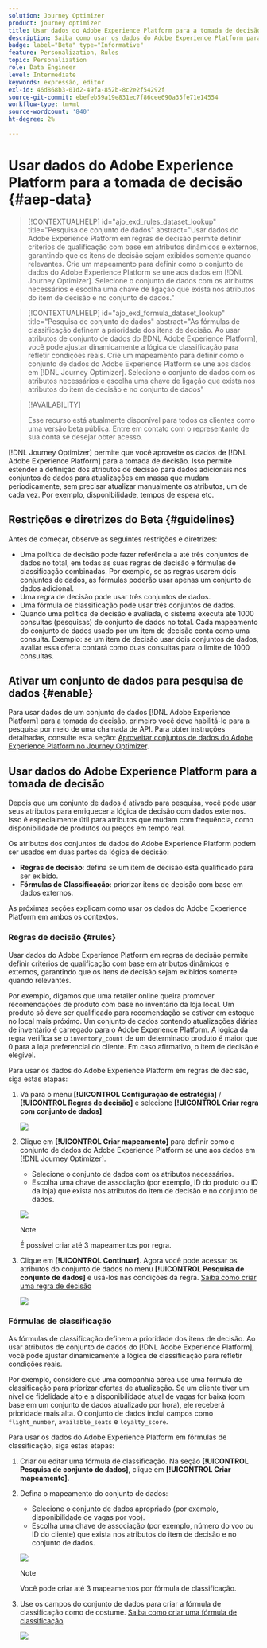 ```yaml
---
solution: Journey Optimizer
product: journey optimizer
title: Usar dados do Adobe Experience Platform para a tomada de decisão (Beta)
description: Saiba como usar os dados do Adobe Experience Platform para a tomada de decisões.
badge: label="Beta" type="Informative"
feature: Personalization, Rules
topic: Personalization
role: Data Engineer
level: Intermediate
keywords: expressão, editor
exl-id: 46d868b3-01d2-49fa-852b-8c2e2f54292f
source-git-commit: ebefeb59a19e831ec7f86cee690a35fe71e14554
workflow-type: tm+mt
source-wordcount: '840'
ht-degree: 2%

---
```


# Usar dados do Adobe Experience Platform para a tomada de decisão {#aep-data}

>[!CONTEXTUALHELP]
>id="ajo_exd_rules_dataset_lookup"
>title="Pesquisa de conjunto de dados"
>abstract="Usar dados do Adobe Experience Platform em regras de decisão permite definir critérios de qualificação com base em atributos dinâmicos e externos, garantindo que os itens de decisão sejam exibidos somente quando relevantes. Crie um mapeamento para definir como o conjunto de dados do Adobe Experience Platform se une aos dados em [!DNL Journey Optimizer]. Selecione o conjunto de dados com os atributos necessários e escolha uma chave de ligação que exista nos atributos do item de decisão e no conjunto de dados."

>[!CONTEXTUALHELP]
>id="ajo_exd_formula_dataset_lookup"
>title="Pesquisa de conjunto de dados"
>abstract="As fórmulas de classificação definem a prioridade dos itens de decisão. Ao usar atributos de conjunto de dados do [!DNL Adobe Experience Platform], você pode ajustar dinamicamente a lógica de classificação para refletir condições reais. Crie um mapeamento para definir como o conjunto de dados do Adobe Experience Platform se une aos dados em [!DNL Journey Optimizer]. Selecione o conjunto de dados com os atributos necessários e escolha uma chave de ligação que exista nos atributos do item de decisão e no conjunto de dados"

>[!AVAILABILITY]
>
>Esse recurso está atualmente disponível para todos os clientes como uma versão beta pública. Entre em contato com o representante de sua conta se desejar obter acesso.

[!DNL Journey Optimizer] permite que você aproveite os dados de [!DNL Adobe Experience Platform] para a tomada de decisão. Isso permite estender a definição dos atributos de decisão para dados adicionais nos conjuntos de dados para atualizações em massa que mudam periodicamente, sem precisar atualizar manualmente os atributos, um de cada vez. Por exemplo, disponibilidade, tempos de espera etc.

## Restrições e diretrizes do Beta {#guidelines}

Antes de começar, observe as seguintes restrições e diretrizes:

* Uma política de decisão pode fazer referência a até três conjuntos de dados no total, em todas as suas regras de decisão e fórmulas de classificação combinadas. Por exemplo, se as regras usarem dois conjuntos de dados, as fórmulas poderão usar apenas um conjunto de dados adicional.
* Uma regra de decisão pode usar três conjuntos de dados.
* Uma fórmula de classificação pode usar três conjuntos de dados.
* Quando uma política de decisão é avaliada, o sistema executa até 1000 consultas (pesquisas) de conjunto de dados no total. Cada mapeamento do conjunto de dados usado por um item de decisão conta como uma consulta. Exemplo: se um item de decisão usar dois conjuntos de dados, avaliar essa oferta contará como duas consultas para o limite de 1000 consultas.

## Ativar um conjunto de dados para pesquisa de dados {#enable}

Para usar dados de um conjunto de dados [!DNL Adobe Experience Platform] para a tomada de decisão, primeiro você deve habilitá-lo para a pesquisa por meio de uma chamada de API. Para obter instruções detalhadas, consulte esta seção: [Aproveitar conjuntos de dados do Adobe Experience Platform no Journey Optimizer](../data/lookup-aep-data.md).

## Usar dados do Adobe Experience Platform para a tomada de decisão

Depois que um conjunto de dados é ativado para pesquisa, você pode usar seus atributos para enriquecer a lógica de decisão com dados externos. Isso é especialmente útil para atributos que mudam com frequência, como disponibilidade de produtos ou preços em tempo real.

Os atributos dos conjuntos de dados do Adobe Experience Platform podem ser usados em duas partes da lógica de decisão:

* **Regras de decisão**: defina se um item de decisão está qualificado para ser exibido.
* **Fórmulas de Classificação**: priorizar itens de decisão com base em dados externos.

As próximas seções explicam como usar os dados do Adobe Experience Platform em ambos os contextos.

### Regras de decisão {#rules}

Usar dados do Adobe Experience Platform em regras de decisão permite definir critérios de qualificação com base em atributos dinâmicos e externos, garantindo que os itens de decisão sejam exibidos somente quando relevantes.

Por exemplo, digamos que uma retailer online queira promover recomendações de produto com base no inventário da loja local. Um produto só deve ser qualificado para recomendação se estiver em estoque no local mais próximo. Um conjunto de dados contendo atualizações diárias de inventário é carregado para o Adobe Experience Platform. A lógica da regra verifica se o `inventory_count` de um determinado produto é maior que 0 para a loja preferencial do cliente. Em caso afirmativo, o item de decisão é elegível.

Para usar os dados do Adobe Experience Platform em regras de decisão, siga estas etapas:

1. Vá para o menu **[!UICONTROL Configuração de estratégia]** / **[!UICONTROL Regras de decisão]** e selecione **[!UICONTROL Criar regra com conjunto de dados]**.

   ![](assets/exd-lookup-rule.png)

1. Clique em **[!UICONTROL Criar mapeamento]** para definir como o conjunto de dados do Adobe Experience Platform se une aos dados em [!DNL Journey Optimizer].

   * Selecione o conjunto de dados com os atributos necessários.
   * Escolha uma chave de associação (por exemplo, ID do produto ou ID da loja) que exista nos atributos do item de decisão e no conjunto de dados.

   ![](assets/exd-lookup-mapping.png)

   >[!NOTE]
   >
   >É possível criar até 3 mapeamentos por regra.

1. Clique em **[!UICONTROL Continuar]**. Agora você pode acessar os atributos do conjunto de dados no menu **[!UICONTROL Pesquisa de conjunto de dados]** e usá-los nas condições da regra. [Saiba como criar uma regra de decisão](../experience-decisioning/rules.md#create)

   ![](assets/exd-lookup-menu.png)

### Fórmulas de classificação

As fórmulas de classificação definem a prioridade dos itens de decisão. Ao usar atributos de conjunto de dados do [!DNL Adobe Experience Platform], você pode ajustar dinamicamente a lógica de classificação para refletir condições reais.

Por exemplo, considere que uma companhia aérea use uma fórmula de classificação para priorizar ofertas de atualização. Se um cliente tiver um nível de fidelidade alto e a disponibilidade atual de vagas for baixa (com base em um conjunto de dados atualizado por hora), ele receberá prioridade mais alta. O conjunto de dados inclui campos como `flight_number`, `available_seats` e `loyalty_score`.

Para usar os dados do Adobe Experience Platform em fórmulas de classificação, siga estas etapas:

1. Criar ou editar uma fórmula de classificação. Na seção **[!UICONTROL Pesquisa de conjunto de dados]**, clique em **[!UICONTROL Criar mapeamento]**.

1. Defina o mapeamento do conjunto de dados:

   * Selecione o conjunto de dados apropriado (por exemplo, disponibilidade de vagas por voo).
   * Escolha uma chave de associação (por exemplo, número do voo ou ID do cliente) que exista nos atributos do item de decisão e no conjunto de dados.

   ![](assets/exd-lookup-formula-mapping.png)

   >[!NOTE]
   >
   >Você pode criar até 3 mapeamentos por fórmula de classificação.

1. Use os campos do conjunto de dados para criar a fórmula de classificação como de costume. [Saiba como criar uma fórmula de classificação](../experience-decisioning/exd-ranking-formulas.md#create-ranking-formula)

   ![](assets/exd-lookup-formula-criteria.png)
